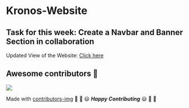 # Kronos-Website

## Task for this week: Create a Navbar and Banner Section in collaboration

Updated View of the Website: [Click here](https://kronos-sscbs-21.github.io/proj-kronos-site/) 

## Awesome contributors :star_struck:
<a href="https://github.com/KRONOS-SSCBS-21/proj-kronos-site/graphs/contributors">
  <img src="https://contrib.rocks/image?repo=KRONOS-SSCBS-21/proj-kronos-site" />
</a>

Made with [contributors-img](https://contrib.rocks)
:tada: :confetti_ball: :smiley: _**Happy Contributing**_ :smiley: :confetti_ball: :tada: 
 
 
